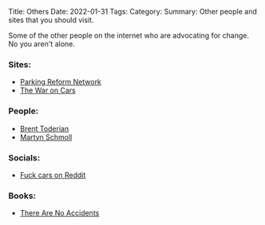 Title: Others
Date: 2022-01-31
Tags: 
Category: 
Summary: Other people and sites that you should visit.

Some of the other people on the internet who are advocating for change. No you aren't alone.

### Sites:

* [Parking Reform Network](https://parkingreform.org/)
* [The War on Cars](https://thewaroncars.org/)

### People:

* [Brent Toderian](https://mastodon.social/@BrentToderian@mastodon.online)
* [Martyn Schmoll](https://twitter.com/martynschmoll)

### Socials:

* [Fuck cars on Reddit](https://www.reddit.com/r/fuckcars/)

### Books:

* [There Are No Accidents](https://www.simonandschuster.com/books/There-Are-No-Accidents/Jessie-Singer/9781982129668)